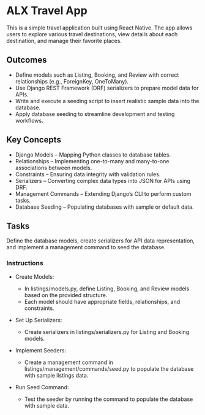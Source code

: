 # ALX Travel App
This is a simple travel application built using React Native. The app allows users to explore various travel destinations, view details about each destination, and manage their favorite places.

## Outcomes
* Define models such as Listing, Booking, and Review with correct relationships (e.g., ForeignKey, OneToMany).
* Use Django REST Framework (DRF) serializers to prepare model data for APIs.
* Write and execute a seeding script to insert realistic sample data into the database.
* Apply database seeding to streamline development and testing workflows.

## Key Concepts
* Django Models – Mapping Python classes to database tables.
* Relationships – Implementing one-to-many and many-to-one associations between models.
* Constraints – Ensuring data integrity with validation rules.
* Serializers – Converting complex data types into JSON for APIs using DRF.
* Management Commands – Extending Django’s CLI to perform custom tasks.
* Database Seeding – Populating databases with sample or default data.

## Tasks
Define the database models, create serializers for API data representation, and implement a management command to seed the database.

### Instructions
* Create Models:

    - In listings/models.py, define Listing, Booking, and Review models based on the provided structure.
    - Each model should have appropriate fields, relationships, and constraints.
* Set Up Serializers:

  * Create serializers in listings/serializers.py for Listing and Booking models.
* Implement Seeders:

  * Create a management command in listings/management/commands/seed.py to populate the database with sample listings data.
* Run Seed Command:

    * Test the seeder by running the command to populate the database with sample data.
